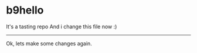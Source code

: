 # b9hello
It's a tasting repo
And i change this file now :)

----
Ok, lets make some changes again.
